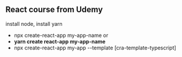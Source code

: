 ## React course from Udemy

install  node, install yarn

* npx create-react-app my-app-name or
* **yarn create react-app my-app-name**
* npx create-react-app my-app --template [cra-template-typescript]